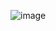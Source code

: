 ![image](https://user-images.githubusercontent.com/97087253/172674379-7eb488b2-e061-4ba4-a92c-aaf4a4cdc197.png)

